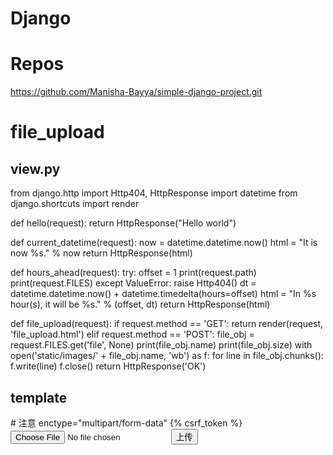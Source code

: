 Django
======


# Repos

https://github.com/Manisha-Bayya/simple-django-project.git


# file_upload

## view.py
from django.http import Http404, HttpResponse
import datetime
from django.shortcuts import render


def hello(request):
    return HttpResponse("Hello world")

def current_datetime(request):
    now = datetime.datetime.now()
    html = "<html><body>It is now %s.</body></html>" % now
    return HttpResponse(html)

def hours_ahead(request):
    try:
        offset = 1
        print(request.path)
        print(request.FILES)
    except ValueError:
        raise Http404()
    dt = datetime.datetime.now() + datetime.timedelta(hours=offset)
    html = "<html><body>In %s hour(s), it will be %s.</body></html>" % (offset, dt)
    return HttpResponse(html)

def file_upload(request):
    if request.method == 'GET':
        return render(request, 'file_upload.html')
    elif request.method == 'POST':
        file_obj = request.FILES.get('file', None)
        print(file_obj.name)
        print(file_obj.size)
        with open('static/images/' + file_obj.name, 'wb') as f:
            for line in file_obj.chunks():
                f.write(line)
        f.close()
        return HttpResponse('OK')


## template

<!DOCTYPE html>
<html lang="en">
<head>
    <meta charset="UTF-8">
    <title>Title</title>
</head>
<body>
    <form action="/upload/" method="post" enctype="multipart/form-data">  #  注意 enctype="multipart/form-data"
    {% csrf_token %}
    <input type="file" name="file"> <input type="submit" value="上传"> </form>

 </body>

 </html> 
